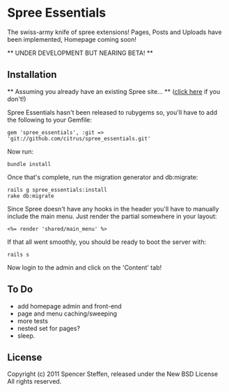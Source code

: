 Spree Essentials
================

The swiss-army knife of spree extensions! Pages, Posts and Uploads have been implemented, Homepage coming soon!

** UNDER DEVELOPMENT BUT NEARING BETA! **


Installation
------------

** Assuming you already have an existing Spree site... ** ([click here](http://spreecommerce.com/documentation/getting_started.html) if you don't!)

Spree Essentials hasn't been released to rubygems so, you'll have to add the following to your Gemfile:

    gem 'spree_essentials', :git => 'git://github.com/citrus/spree_essentials.git'
    
    
Now run:
    
    bundle install


Once that's complete, run the migration generator and db:migrate:

    rails g spree_essentials:install
    rake db:migrate


Since Spree doesn't have any hooks in the header you'll have to manually include the main menu. Just render the partial somewhere in your layout:

    <%= render 'shared/main_menu' %>
    

If that all went smoothly, you should be ready to boot the server with:

    rails s


Now login to the admin and click on the 'Content' tab!



To Do
-----

* add homepage admin and front-end
* page and menu caching/sweeping
* more tests
* nested set for pages?
* sleep.


License
-------

Copyright (c) 2011 Spencer Steffen, released under the New BSD License All rights reserved.